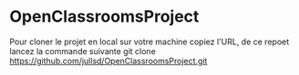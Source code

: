 # OpenClassroomsProject
Pour cloner le projet en local sur votre machine copiez l'URL, de ce repoet lancez la commande suivante
git clone https://github.com/jullsd/OpenClassroomsProject.git

